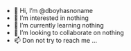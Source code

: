 - 👋 Hi, I’m @dboyhasnoname
- 👀 I’m interested in nothing
- 🌱 I’m currently learning nothing
- 💞️ I’m looking to collaborate on nothing
- 📫 Don not try to reach me ...

<!---
dboyhas/dboyhas is a ✨ special ✨ repository because its `README.md` (this file) appears on your GitHub profile.
You can click the Preview link to take a look at your changes.
--->
